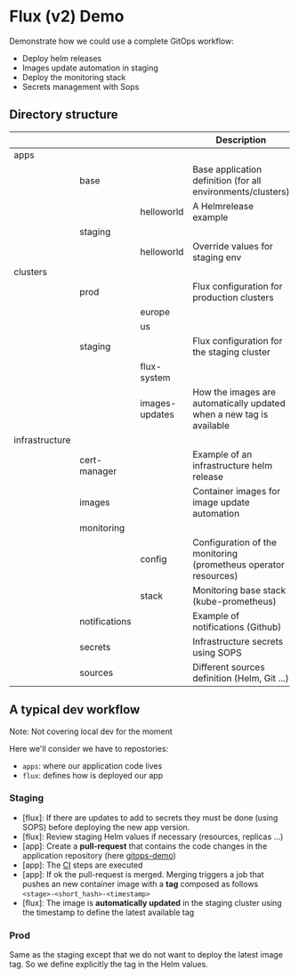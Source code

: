 # Flux (v2) Demo

Demonstrate how we could use a complete GitOps workflow:

* Deploy helm releases
* Images update automation in staging
* Deploy the monitoring stack
* Secrets management with Sops

## Directory structure
|                |               |                | Description                                                          |
| -------------- | ------------- | -------------- | -------------------------------------------------------------------- |
| apps           |               |                |                                                                      |
|                | base          |                | Base application definition (for all environments/clusters)          |
|                |               | helloworld     | A Helmrelease example                                                |
|                | staging       |                |                                                                      |
|                |               | helloworld     | Override values for staging env                                      |
| clusters       |               |                |                                                                      |
|                | prod          |                | Flux configuration for production clusters                           |
|                |               | europe         |                                                                      |
|                |               | us             |                                                                      |
|                | staging       |                | Flux configuration for the staging cluster                           |
|                |               | flux-system    |                                                                      |
|                |               | images-updates | How the images are automatically updated when a new tag is available |
| infrastructure |               |                |                                                                      |
|                | cert-manager  |                | Example of an infrastructure helm release                            |
|                | images        |                | Container images for image update automation                         |
|                | monitoring    |                |                                                                      |
|                |               | config         | Configuration of the monitoring (prometheus operator resources)      |
|                |               | stack          | Monitoring base stack (kube-prometheus)                              |
|                | notifications |                | Example of notifications (Github)                                    |
|                | secrets       |                | Infrastructure secrets using SOPS                                    |
|                | sources       |                | Different sources definition (Helm, Git ...)                         |

## A typical dev workflow

Note: Not covering local dev for the moment

Here we'll consider we have to repostories:
* `apps`: where our application code lives
* `flux`: defines how is deployed our app

### Staging

* [flux]: If there are updates to add to secrets they must be done (using SOPS) before deploying the new app version.
* [flux]: Review staging Helm values if necessary (resources, replicas ...)
* [app]: Create a **pull-request** that contains the code changes in the application repository (here [gitops-demo](https://github.com/Smana/gitops-demo))
* [app]: The [CI](https://github.com/Smana/gitops-demo/actions/workflows/ci.yaml) steps are executed
* [app]: If ok the pull-request is merged. Merging triggers a job that pushes an new container image with a **tag** composed as follows `<stage>-<short_hash>-<timestamp>`
* [flux]: The image is **automatically updated** in the staging cluster using the timestamp to define the latest available tag

### Prod

Same as the staging except that we do not want to deploy the latest image tag. So we define explicitly the tag in the Helm values.